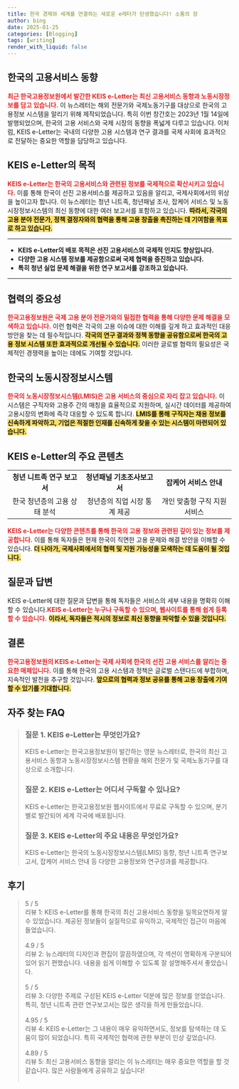 ```yaml
---
title: 한국 경제와 세계를 연결하는 새로운 e레터가 탄생했습니다! 소통의 장
author: bing
date: 2025-01-25
categories: [Blogging]
tags: [writing]
render_with_liquid: false
---
```



<h2 id='한국의 고용서비스 동향'>한국의 고용서비스 동향</h2>

<p><b><span style="color: #ee2323;">최근 한국고용정보원에서 발간한 KEIS e-Letter는 최신 고용서비스 동향과 노동시장정보를 담고 있습니다.</span></b> 이 뉴스레터는 해외 전문가와 국제노동기구를 대상으로 한국의 고용정보 시스템을 알리기 위해 제작되었습니다. 특히 이번 창간호는 2023년 1월 14일에 발행되었으며, 한국의 고용 서비스와 국제 시장의 동향을 폭넓게 다루고 있습니다. 이처럼, KEIS e-Letter는 국내의 다양한 고용 시스템과 연구 결과를 국제 사회에 효과적으로 전달하는 중요한 역할을 담당하고 있습니다.</p>

<h2 id='KEIS e-Letter의 목적'>KEIS e-Letter의 목적</h2>

<p><b><span style="color: #ee2323;">KEIS e-Letter는 한국의 고용서비스와 관련된 정보를 국제적으로 확산시키고 있습니다.</span></b> 이를 통해 한국이 선진 고용서비스를 제공하고 있음을 알리고, 국제사회에서의 위상을 높이고자 합니다. 이 뉴스레터는 청년 니트족, 청년패널 조사, 잡케어 서비스 및 노동시장정보시스템의 최신 동향에 대한 여러 보고서를 포함하고 있습니다. <b><span style="background-color: #ffe066;">따라서, 각국의 고용 분야 전문가, 정책 결정자와의 협력을 통해 고용 창출을 촉진하는 데 기여함을 목표로 하고 있습니다.</span></b></p>

<hr />

<ul>
    <li><b>KEIS e-Letter의 배포 목적은 선진 고용서비스의 국제적 인지도 향상입니다.</b></li>
    <li><b>다양한 고용 시스템 정보를 제공함으로써 국제 협력을 증진하고 있습니다.</b></li>
    <li><b>특히 청년 실업 문제 해결을 위한 연구 보고서를 강조하고 있습니다.</b></li>
</ul>

<hr />

<h2 id='협력의 중요성'>협력의 중요성</h2>

<p><b><span style="color: #ee2323;">한국고용정보원은 국제 고용 분야 전문가와의 밀접한 협력을 통해 다양한 문제 해결을 모색하고 있습니다.</span></b> 이런 협력은 각국의 고용 이슈에 대한 이해를 깊게 하고 효과적인 대응 방안을 찾는 데 필수적입니다. <b><span style="background-color: #ffe066;">각국의 연구 결과와 정책 동향을 공유함으로써 한국의 고용 정보 시스템 또한 효과적으로 개선될 수 있습니다.</span></b> 이러한 글로벌 협력의 필요성은 국제적인 경쟁력을 높이는 데에도 기여할 것입니다.</p>

<h2 id='한국의 노동시장정보시스템'>한국의 노동시장정보시스템</h2>

<p><b><span style="color: #ee2323;">한국의 노동시장정보시스템(LMIS)은 고용 서비스의 중심으로 자리 잡고 있습니다.</span></b> 이 시스템은 구직자와 고용주 간의 매칭을 효율적으로 지원하며, 실시간 데이터를 제공하여 고용시장의 변화에 즉각 대응할 수 있도록 합니다. <b><span style="background-color: #ffe066;">LMIS를 통해 구직자는 채용 정보를 신속하게 파악하고, 기업은 적절한 인재를 신속하게 찾을 수 있는 시스템이 마련되어 있습니다.</span></b></p>

<h2 id='KEIS e-Letter의 주요 콘텐츠'>KEIS e-Letter의 주요 콘텐츠</h2>

<table>
    <tr>
        <td style="text-align: center; height: 17px;"><b>청년 니트족 연구 보고서</b></td>
        <td style="text-align: center; height: 17px;"><b>청년패널 기초조사보고서</b></td>
        <td style="text-align: center; height: 17px;"><b>잡케어 서비스 안내</b></td>
    </tr>
    <tr>
        <td style="text-align: center; height: 17px;">한국 청년층의 고용 상태 분석</td>
        <td style="text-align: center; height: 17px;">청년층의 직업 시장 통계 제공</td>
        <td style="text-align: center; height: 17px;">개인 맞춤형 구직 지원 서비스</td>
    </tr>
</table>

<p><b><span style="color: #ee2323;">KEIS e-Letter는 다양한 콘텐츠를 통해 한국의 고용 정보와 관련된 깊이 있는 정보를 제공합니다.</span></b> 이를 통해 독자들은 현재 한국이 직면한 고용 문제와 해결 방안을 이해할 수 있습니다. <b><span style="background-color: #ffe066;">더 나아가, 국제사회에서의 협력 및 지원 가능성을 모색하는 데 도움이 될 것입니다.</span></b></p>

<h2 id='질문과 답변'>질문과 답변</h2>

<p>KEIS e-Letter에 대한 질문과 답변을 통해 독자들은 서비스의 세부 내용을 명확히 이해할 수 있습니다.<b><span style="color: #ee2323;">KEIS e-Letter는 누구나 구독할 수 있으며, 웹사이트를 통해 쉽게 등록할 수 있습니다.</span></b> <b><span style="background-color: #ffe066;">이라서, 독자들은 적시의 정보로 최신 동향을 파악할 수 있을 것입니다.</span></b></p>

<h2 id='결론'>결론</h2>

<p><b><span style="color: #ee2323;">한국고용정보원의 KEIS e-Letter는 국제 사회에 한국의 선진 고용 서비스를 알리는 중요한 매체입니다.</span></b> 이를 통해 한국의 고용 시스템과 정책은 글로벌 스탠다드에 부합하며, 지속적인 발전을 추구할 것입니다. <b><span style="background-color: #ffe066;">앞으로의 협력과 정보 공유를 통해 고용 창출에 기여할 수 있기를 기대합니다.</span></b></p>


<h2 id='자주_찾는_FAQ'>자주 찾는 FAQ</h2>
<div itemscope="" itemtype="https://schema.org/FAQPage"> 
<blockquote> 
<div itemscope="" itemprop="mainEntity" itemtype="https://schema.org/Question"> 
<h3 itemprop="name">질문 1. KEIS e-Letter는 무엇인가요?</h3> 
<div itemscope="" itemprop="acceptedAnswer" itemtype="https://schema.org/Answer"> 
<span itemprop="text"> 
<p>KEIS e-Letter는 한국고용정보원이 발간하는 영문 뉴스레터로, 한국의 최신 고용서비스 동향과 노동시장정보시스템 현황을 해외 전문가 및 국제노동기구를 대상으로 소개합니다.</p> 
</span> 
</div> 
</div> 

<div itemscope="" itemprop="mainEntity" itemtype="https://schema.org/Question"> 
<h3 itemprop="name">질문 2. KEIS e-Letter는 어디서 구독할 수 있나요?</h3> 
<div itemscope="" itemprop="acceptedAnswer" itemtype="https://schema.org/Answer"> 
<span itemprop="text"> 
<p>KEIS e-Letter는 한국고용정보원 웹사이트에서 무료로 구독할 수 있으며, 분기별로 발간되어 세계 각국에 배포됩니다.</p> 
</span> 
</div> 
</div> 

<div itemscope="" itemprop="mainEntity" itemtype="https://schema.org/Question"> 
<h3 itemprop="name">질문 3. KEIS e-Letter의 주요 내용은 무엇인가요?</h3> 
<div itemscope="" itemprop="acceptedAnswer" itemtype="https://schema.org/Answer"> 
<span itemprop="text"> 
<p>KEIS e-Letter는 한국의 노동시장정보시스템(LMIS) 동향, 청년 니트족 연구보고서, 잡케어 서비스 안내 등 다양한 고용정보와 연구성과를 제공합니다.</p> 
</span> 
</div> 
</div> 
</blockquote> 
</div>
<h2 id='후기'>후기</h2>
<div itemscope itemtype="https://schema.org/Product">
  <blockquote>
  <div itemprop="review" itemscope itemtype="https://schema.org/Review">
      <div itemprop="reviewRating" itemscope itemtype="https://schema.org/Rating"> <span itemprop="ratingValue">5</span> / <span itemprop="bestRating">5</span> </div>
      <span itemprop="reviewBody">리뷰 1: KEIS e-Letter를 통해 한국의 최신 고용서비스 동향을 일목요연하게 알 수 있었습니다. 제공된 정보들이 실질적으로 유익하고, 국제적인 접근이 마음에 들었습니다.</span>
  </div>
  <br>
  <div itemprop="review" itemscope itemtype="https://schema.org/Review">
      <div itemprop="reviewRating" itemscope itemtype="https://schema.org/Rating"> <span itemprop="ratingValue">4.9</span> / <span itemprop="bestRating">5</span> </div>
      <span itemprop="reviewBody">리뷰 2: 뉴스레터의 디자인과 편집이 깔끔하였으며, 각 섹션이 명확하게 구분되어 있어 읽기 편했습니다. 내용을 쉽게 이해할 수 있도록 잘 설명해주셔서 좋았습니다.</span>
  </div>
  <br>
  <div itemprop="review" itemscope itemtype="https://schema.org/Review">
      <div itemprop="reviewRating" itemscope itemtype="https://schema.org/Rating"> <span itemprop="ratingValue">5</span> / <span itemprop="bestRating">5</span> </div>
      <span itemprop="reviewBody">리뷰 3: 다양한 주제로 구성된 KEIS e-Letter 덕분에 많은 정보를 얻었습니다. 특히, 청년 니트족 관련 연구보고서는 많은 생각을 하게 만들었습니다.</span>
  </div>
  <br>
  <div itemprop="review" itemscope itemtype="https://schema.org/Review">
      <div itemprop="reviewRating" itemscope itemtype="https://schema.org/Rating"> <span itemprop="ratingValue">4.95</span> / <span itemprop="bestRating">5</span> </div>
      <span itemprop="reviewBody">리뷰 4: KEIS e-Letter는 그 내용이 매우 유익하면서도, 정보를 탐색하는 데 도움이 많이 되었습니다. 특히 국제적인 협력에 관한 부분이 인상 깊었습니다.</span>
  </div>
  <br>
  <div itemprop="review" itemscope itemtype="https://schema.org/Review">
      <div itemprop="reviewRating" itemscope itemtype="https://schema.org/Rating"> <span itemprop="ratingValue">4.89</span> / <span itemprop="bestRating">5</span> </div>
      <span itemprop="reviewBody">리뷰 5: 최신 고용서비스 동향을 알리는 이 뉴스레터는 매우 중요한 역할을 할 것 같습니다. 많은 사람들에게 공유하고 싶습니다!</span>
  </div>
  <br>
  </blockquote>
</div>
